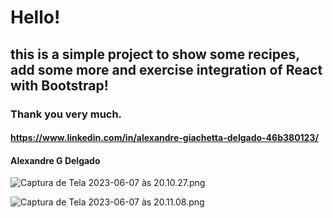 # Hello!
## this is a simple project to show some recipes, add some more and exercise integration of React with Bootstrap!
### Thank you very much. 
#### https://www.linkedin.com/in/alexandre-giachetta-delgado-46b380123/
#### Alexandre G Delgado

![Captura de Tela 2023-06-07 às 20.10.27.png](..%2F..%2F..%2F..%2F..%2Fvar%2Ffolders%2Fxs%2F18fxfmt9605b9lqx6twdddfm0000gn%2FT%2FTemporaryItems%2FNSIRD_screencaptureui_WWjr6e%2FCaptura%20de%20Tela%202023-06-07%20%C3%A0s%2020.10.27.png)

![Captura de Tela 2023-06-07 às 20.11.08.png](..%2F..%2F..%2F..%2F..%2Fvar%2Ffolders%2Fxs%2F18fxfmt9605b9lqx6twdddfm0000gn%2FT%2FTemporaryItems%2FNSIRD_screencaptureui_QNKYyn%2FCaptura%20de%20Tela%202023-06-07%20%C3%A0s%2020.11.08.png)